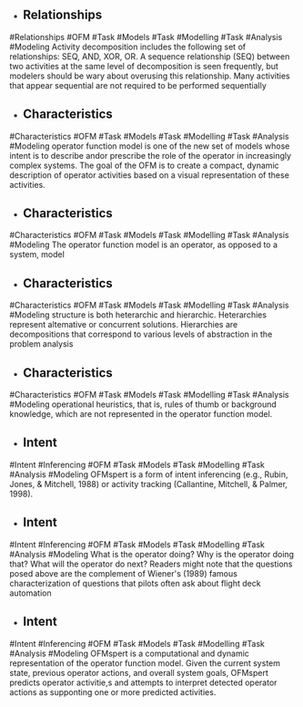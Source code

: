 - ## Relationships
#Relationships #OFM #Task #Models #Task #Modelling #Task #Analysis  #Modeling 
Activity decomposition includes the following set of  relationships: SEQ, AND, XOR, OR. A sequence relationship  (SEQ) between two activities at the same level of  decomposition is seen frequently, but modelers should be wary  about overusing this relationship. Many activities that appear  sequential are not required to be performed sequentially

- ## Characteristics
#Characteristics #OFM #Task #Models #Task #Modelling #Task #Analysis  #Modeling 
operator function model is one of the new set of models  whose intent is to describe andor prescribe the role of the  operator in increasingly complex systems. The goal of the  OFM is to create a compact, dynamic description of operator  activities based on a visual representation of these activities.

- ## Characteristics
#Characteristics #OFM #Task #Models #Task #Modelling #Task #Analysis  #Modeling 
The operator function model is an operator, as opposed to a  system, model

- ## Characteristics
#Characteristics #OFM #Task #Models #Task #Modelling #Task #Analysis  #Modeling 
structure  is both heterarchic and hierarchic. Heterarchies represent  altemative or concurrent solutions. Hierarchies are  decompositions that correspond to various levels of abstraction  in the problem analysis

- ## Characteristics
#Characteristics #OFM #Task #Models #Task #Modelling #Task #Analysis  #Modeling 
operational heuristics,  that is, rules of thumb or background knowledge, which are not  represented in the operator function model.

- ## Intent
#Intent #Inferencing #OFM #Task #Models #Task #Modelling #Task #Analysis  #Modeling 
OFMspert is a form of intent inferencing (e.g., Rubin, Jones, &  Mitchell, 1988) or activity tracking (Callantine, Mitchell, &  Palmer, 1998).

- ## Intent
#Intent #Inferencing #OFM #Task #Models #Task #Modelling #Task #Analysis  #Modeling 
What is the operator doing? Why is the operator  doing that? What will the operator do next? Readers might note  that the questions posed above are the complement of Wiener's  (1989) famous characterization of questions that pilots often  ask about flight deck automation

- ## Intent
#Intent #Inferencing #OFM #Task #Models #Task #Modelling #Task #Analysis  #Modeling 
OFMspert is a computational and dynamic representation of the  operator function model. Given the current system state,  previous operator actions, and overall system goals, OFMspert  predicts operator activitie,s and attempts to interpret detected  operator actions as supponting one or more predicted activities.


